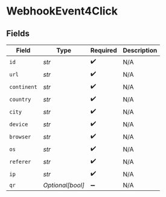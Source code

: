 # WebhookEvent4Click


## Fields

| Field              | Type               | Required           | Description        |
| ------------------ | ------------------ | ------------------ | ------------------ |
| `id`               | *str*              | :heavy_check_mark: | N/A                |
| `url`              | *str*              | :heavy_check_mark: | N/A                |
| `continent`        | *str*              | :heavy_check_mark: | N/A                |
| `country`          | *str*              | :heavy_check_mark: | N/A                |
| `city`             | *str*              | :heavy_check_mark: | N/A                |
| `device`           | *str*              | :heavy_check_mark: | N/A                |
| `browser`          | *str*              | :heavy_check_mark: | N/A                |
| `os`               | *str*              | :heavy_check_mark: | N/A                |
| `referer`          | *str*              | :heavy_check_mark: | N/A                |
| `ip`               | *str*              | :heavy_check_mark: | N/A                |
| `qr`               | *Optional[bool]*   | :heavy_minus_sign: | N/A                |